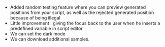 * Added random testing feature where you can preview generated positions from your script, as well as the rejected generated position because of being illegal
* Little improvement : giving the focus back to the user when he inserts a predefined variable in script editor
* We can set the dark mode
* We can download additional samples.